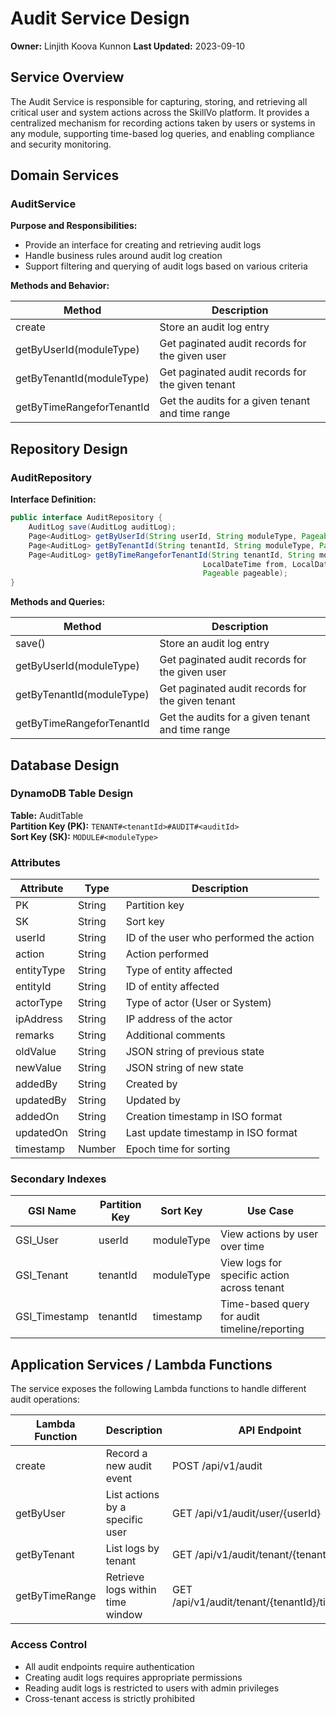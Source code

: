 # Audit Service Design

**Owner:** Linjith Koova Kunnon
**Last Updated:** 2023-09-10

## Service Overview

The Audit Service is responsible for capturing, storing, and retrieving all critical user and system actions across the SkillVo platform. It provides a centralized mechanism for recording actions taken by users or systems in any module, supporting time-based log queries, and enabling compliance and security monitoring.

## Domain Services

### AuditService

**Purpose and Responsibilities:**
- Provide an interface for creating and retrieving audit logs
- Handle business rules around audit log creation
- Support filtering and querying of audit logs based on various criteria

**Methods and Behavior:**

| Method                     | Description                                                  |
|---------------------------|--------------------------------------------------------------|
| create                    | Store an audit log entry                                     |
| getByUserId(moduleType)   | Get paginated audit records for the given user               |
| getByTenantId(moduleType) | Get paginated audit records for the given tenant             |
| getByTimeRangeforTenantId | Get the audits for a given tenant and time range             |

## Repository Design

### AuditRepository

**Interface Definition:**
```java
public interface AuditRepository {
    AuditLog save(AuditLog auditLog);
    Page<AuditLog> getByUserId(String userId, String moduleType, Pageable pageable);
    Page<AuditLog> getByTenantId(String tenantId, String moduleType, Pageable pageable);
    Page<AuditLog> getByTimeRangeforTenantId(String tenantId, String moduleType, 
                                           LocalDateTime from, LocalDateTime to, 
                                           Pageable pageable);
}
```

**Methods and Queries:**

| Method                     | Description                                                  |
|---------------------------|--------------------------------------------------------------|
| save()                    | Store an audit log entry                                     |
| getByUserId(moduleType)   | Get paginated audit records for the given user               |
| getByTenantId(moduleType) | Get paginated audit records for the given tenant             |
| getByTimeRangeforTenantId | Get the audits for a given tenant and time range             |

## Database Design

### DynamoDB Table Design

**Table:** AuditTable  
**Partition Key (PK):** `TENANT#<tenantId>#AUDIT#<auditId>`  
**Sort Key (SK):** `MODULE#<moduleType>`

### Attributes

| Attribute   | Type     | Description                                     |
|-------------|----------|-------------------------------------------------|
| PK          | String   | Partition key                                   |
| SK          | String   | Sort key                                        |
| userId      | String   | ID of the user who performed the action         |
| action      | String   | Action performed                                |
| entityType  | String   | Type of entity affected                         |
| entityId    | String   | ID of entity affected                           |
| actorType   | String   | Type of actor (User or System)                  |
| ipAddress   | String   | IP address of the actor                         |
| remarks     | String   | Additional comments                             |
| oldValue    | String   | JSON string of previous state                   |
| newValue    | String   | JSON string of new state                        |
| addedBy     | String   | Created by                                      |
| updatedBy   | String   | Updated by                                      |
| addedOn     | String   | Creation timestamp in ISO format                |
| updatedOn   | String   | Last update timestamp in ISO format             |
| timestamp   | Number   | Epoch time for sorting                          |

### Secondary Indexes

| GSI Name       | Partition Key | Sort Key  | Use Case                                   |
|----------------|----------------|-----------|--------------------------------------------|
| GSI_User       | userId         | moduleType| View actions by user over time             |
| GSI_Tenant     | tenantId       | moduleType| View logs for specific action across tenant|
| GSI_Timestamp  | tenantId       | timestamp | Time-based query for audit timeline/reporting |

## Application Services / Lambda Functions

The service exposes the following Lambda functions to handle different audit operations:

| Lambda Function     | Description                             | API Endpoint                         |
|---------------------|-----------------------------------------|--------------------------------------|
| create              | Record a new audit event                | POST /api/v1/audit                   |
| getByUser           | List actions by a specific user         | GET /api/v1/audit/user/{userId}      |
| getByTenant         | List logs by tenant                     | GET /api/v1/audit/tenant/{tenantId}  |
| getByTimeRange      | Retrieve logs within time window        | GET /api/v1/audit/tenant/{tenantId}/timerange |

### Access Control

- All audit endpoints require authentication
- Creating audit logs requires appropriate permissions
- Reading audit logs is restricted to users with admin privileges
- Cross-tenant access is strictly prohibited 